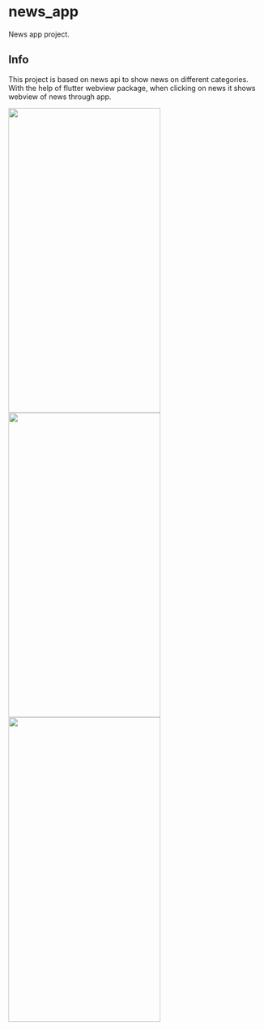 # news_app

News app project.

## Info

This project is based on news api to show news on different categories.
With the help of flutter webview package, when clicking on news it shows webview of news through app.

<img src=https://github-production-user-asset-6210df.s3.amazonaws.com/44398454/284030908-becdfcd9-b7c4-4bf0-9dd4-48a366011247.png width = "300" height = "600" />
<img src=https://github-production-user-asset-6210df.s3.amazonaws.com/44398454/284030913-aafc3dfd-68a6-44e1-b916-8a9d59cb3cb3.png width = "300" height = "600" />

<img src=https://github-production-user-asset-6210df.s3.amazonaws.com/44398454/284030914-5c2871dc-efcb-474e-90a1-3c79b611e308.png width = "300" height = "600" />
